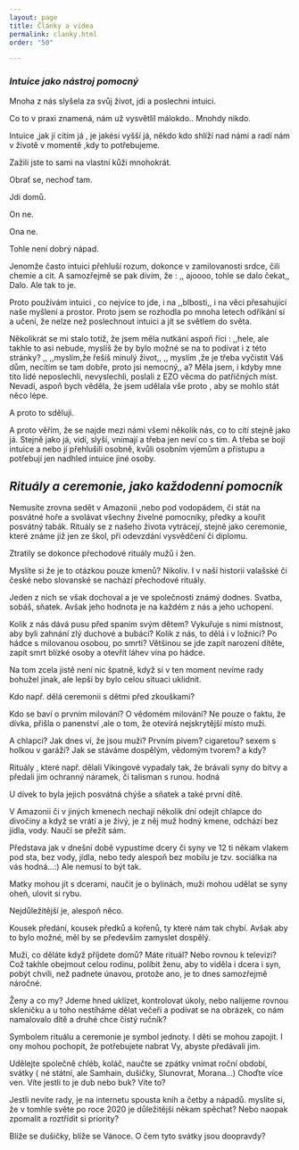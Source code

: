 ```yaml
---
layout: page
title: Články a videa
permalink: clanky.html
order: "50"

---
```

### **_Intuice jako nástroj pomocný_**

Mnoha z nás slyšela za svůj život, jdi a poslechni intuici.

Co to v praxi znamená, nám už vysvětlil málokdo.. Mnohdy nikdo.

Intuice ,jak jí cítím já , je jakési vyšší já, někdo kdo shlíží nad námi a radí nám v životě v momentě ,kdy to potřebujeme.

Zažili jste to sami na vlastní kůži mnohokrát.

Obrať se, nechoď tam.

Jdi domů.

On ne.

Ona ne.

Tohle není dobrý nápad.

Jenomže často intuici přehluší rozum, dokonce v zamilovanosti srdce, čili chemie a cit. A samozřejmě se pak divím, že : ,, ajoooo, tohle se dalo čekat,, Dalo. Ale tak to je.

Proto používám intuici , co nejvíce to jde, i na ,,blbosti,, i na věci přesahující naše myšlení a prostor. Proto jsem se rozhodla po mnoha letech odříkání si a učení, že nelze než poslechnout intuici a jít se světlem do světa.

Několikrát se mi stalo totiž, že jsem měla nutkání aspoň říci : ,,hele, ale takhle to asi nebude, myslíš že by bylo možné se na to podívat i z této stránky? ,, ,,myslím,že řešíš minulý život,, ,, myslím ,že je třeba vyčistit Váš dům, necítím se tam dobře, proto jsi nemocný,, a? Měla jsem, i kdyby mne tito lidé neposlechli, nevyslechli, poslali z EZO věcma do patřičných míst. Nevadí, aspoň bych věděla, že jsem udělala vše proto , aby se mohlo stát něco lépe.

A proto to sděluji.

A proto věřím, že se najde mezi námi všemi několik nás, co to cítí stejně jako já. Stejně jako já, vidí, slyší, vnímají a třeba jen neví co s tím. A třeba se bojí intuice a nebo jí přehlušili osobně, kvůli osobním vjemům a přístupu a potřebují jen nadhled intuice jiné osoby.

## _Rituály a ceremonie, jako každodenní pomocník_

Nemusíte zrovna sedět v Amazonii ,nebo pod vodopádem, či stát na posvátné hoře a svolávat všechny živelné pomocníky, předky a kouřit posvátný tabák. Rituály se z našeho života vytrácejí, stejně jako ceremonie, které známe již jen ze škol, při odevzdání vysvědčení či diplomu.

Ztratily se dokonce přechodové rituály mužů i žen.

Myslíte si že je to otázkou pouze kmenů? Nikoliv. I v naší historii valašské či české nebo slovanské se nachází přechodové rituály.

Jeden z nich se však dochoval a je ve společnosti známý dodnes. Svatba, sobáš, sňatek. Avšak jeho hodnota je na každém z nás a jeho uchopení.

Kolik z nás dává pusu před spaním svým dětem? Vykuřuje s nimi místnost, aby byli zahnání zlý duchové a bubáci? Kolik z nás, to dělá i v ložnici? Po hádce s milovanou osobou, po smrti? Většinou se jde zapít narození dítěte, zapít smrt blízké osoby a otevřít láhev vína po hádce.

Na tom zcela jistě není nic špatně, když si v ten moment nevíme rady bohužel jinak, ale lepší by bylo celou situaci uklidnit.

Kdo např. dělá ceremonii s dětmi před zkouškami?

Kdo se baví o prvním milování? O vědomém milování? Ne pouze o faktu, že dívka, přišla o panenství ,ale o tom, že otevírá nejskrytější místo muži.

A chlapci? Jak dnes ví, že jsou muži? Prvním pivem? cigaretou? sexem s holkou v garáži? Jak se stáváme dospělým, vědomým tvorem? a kdy?

Rituály , které např. dělali Vikingové vypadaly tak, že brávali syny do bitvy a předali jim ochranný náramek, či talisman s runou. hodná

U dívek to byla jejich posvátná chýše a sňatek a také první dítě.

V Amazonii či v jiných kmenech nechají několik dní odejít chlapce do divočiny a když se vrátí a je živý, je z něj muž hodný kmene, odchází bez jídla, vody. Naučí se přežít sám.

Představa jak v dnešní době vypustíme dcery či syny ve 12 ti někam vlakem pod sta, bez vody, jídla, nebo tedy alespoň bez mobilu je tzv. sociálka na vás hodná...:) Ale nemusí to být tak.

Matky mohou jít s dcerami, naučit je o bylinách, muži mohou udělat se syny oheň, ulovit si rybu.

Nejdůležitější je, alespoň něco.

Kousek předání, kousek předků a kořenů, ty které nám tak chybí. Avšak aby to bylo možné, měl by se především zamyslet dospělý.

Muži, co děláte když příjdete domů? Máte rituál? Nebo rovnou k televizi? Což takhle obejmout celou rodinu, políbit ženu, aby to viděla i dcera i syn, pobýt chvíli, než padnete únavou, protože ano, je to dnes samozřejmě náročné.

Ženy a co my? Jdeme hned uklízet, kontrolovat úkoly, nebo nalijeme rovnou skleničku a u toho nestíháme dělat večeři a podívat se na obrázek, co nám namalovalo dítě a druhé chce čistý ručník?

Symbolem rituálu a ceremonie je symbol jednoty. I děti se mohou zapojit. I ony mohou pochopit, že potřebujete nabrat Vy, abyste předávali jim.

Udělejte společně chléb, koláč, naučte se zpátky vnímat roční období, svátky ( né státní, ale Samhain, dušičky, Slunovrat, Morana...) Choďte více ven. Víte jestli to je dub nebo buk? Víte to?

Jestli nevíte rady, je na internetu spousta knih a četby a nápadů. myslíte si, že v tomhle světe po roce 2020 je důležitější někam spěchat? Nebo naopak zpomalit a roztřídit si priority?

Blíže se dušičky, blíže se Vánoce. O čem tyto svátky jsou doopravdy?